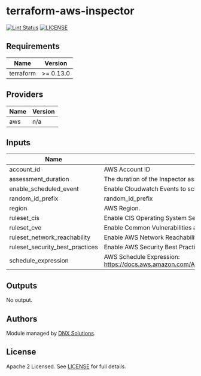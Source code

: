 # terraform-aws-inspector

[![Lint Status](https://github.com/DNXLabs/terraform-aws-template/workflows/Lint/badge.svg)](https://github.com/DNXLabs/terraform-aws-template/actions)
[![LICENSE](https://img.shields.io/github/license/DNXLabs/terraform-aws-template)](https://github.com/DNXLabs/terraform-aws-template/blob/master/LICENSE)

<!--- BEGIN_TF_DOCS --->

## Requirements

| Name | Version |
|------|---------|
| terraform | >= 0.13.0 |

## Providers

| Name | Version |
|------|---------|
| aws | n/a |

## Inputs

| Name | Description | Type | Default | Required |
|------|-------------|------|---------|:--------:|
| account\_id | AWS Account ID | `string` | n/a | yes |
| assessment\_duration | The duration of the Inspector assessment run | `string` | `"3600"` | no |
| enable\_scheduled\_event | Enable Cloudwatch Events to schedule an assessment | `bool` | `true` | no |
| random\_id\_prefix | random\_id\_prefix | `any` | n/a | yes |
| region | AWS Region. | `any` | n/a | yes |
| ruleset\_cis | Enable CIS Operating System Security Configuration Benchmarks Ruleset | `bool` | `true` | no |
| ruleset\_cve | Enable Common Vulnerabilities and Exposures Ruleset | `bool` | `true` | no |
| ruleset\_network\_reachability | Enable AWS Network Reachability Ruleset | `bool` | `true` | no |
| ruleset\_security\_best\_practices | Enable AWS Security Best Practices Ruleset | `bool` | `true` | no |
| schedule\_expression | AWS Schedule Expression: https://docs.aws.amazon.com/AmazonCloudWatch/latest/events/ScheduledEvents.html | `string` | n/a | yes |

## Outputs

No output.

<!--- END_TF_DOCS --->

## Authors

Module managed by [DNX Solutions](https://github.com/DNXLabs).

## License

Apache 2 Licensed. See [LICENSE](https://github.com/DNXLabs/terraform-aws-template/blob/master/LICENSE) for full details.